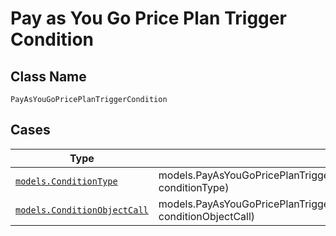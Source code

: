 
# Pay as You Go Price Plan Trigger Condition

## Class Name

`PayAsYouGoPricePlanTriggerCondition`

## Cases

| Type | Factory Method |
|  --- | --- |
| [`models.ConditionType`](../../../doc/models/condition-type.md) | models.PayAsYouGoPricePlanTriggerConditionContainer.FromConditionType(models.ConditionType conditionType) |
| [`models.ConditionObjectCall`](../../../doc/models/condition-object-call.md) | models.PayAsYouGoPricePlanTriggerConditionContainer.FromConditionObjectCall(models.ConditionObjectCall conditionObjectCall) |

